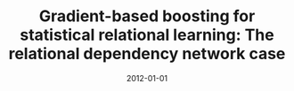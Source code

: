 ---
title: "Gradient-based boosting for statistical relational learning: The relational dependency network case"
collection: publications
permalink: /publication/2012-01-01-Gradient-based-boosting-for-statistical-relational-learning-The-relational-dependency-network-case
date: 2012-01-01
venue: 'Machine Learning'
---